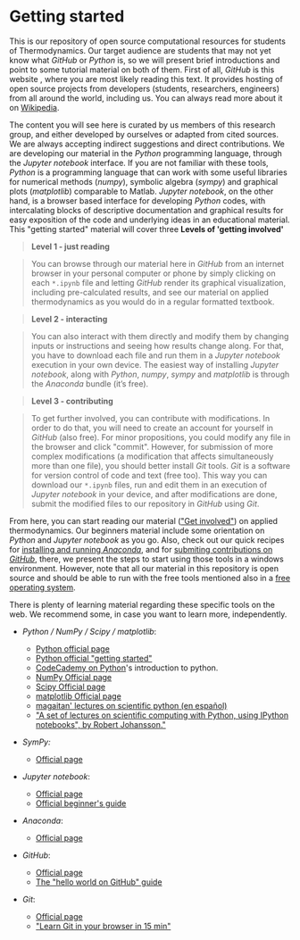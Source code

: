 # Getting started
This is our repository of open source computational resources for students of Thermodynamics. Our target audience are students that may not yet know what *GitHub* or *Python* is, so we will present brief introductions and point to some tutorial material on both of them.
First of all, *GitHub* is this website , where you are most likely reading this text. It provides hosting of open source projects from developers (students, researchers, engineers) from all around the world, including us. You can always read more about it on [Wikipedia](https://en.wikipedia.org/wiki/GitHub).

The content you will see here is curated by us members of this research group, and either developed by ourselves or adapted from cited sources. We are always accepting indirect suggestions and direct contributions.
We are developing our material in the *Python* programming language, through the *Jupyter notebook* interface. If you are not familiar with these tools, *Python* is a programming language that can work with some useful libraries for numerical methods (*numpy*), symbolic algebra (*sympy*) and graphical plots (*matplotlib*) comparable to Matlab. *Jupyter notebook*, on the other hand, is a browser based interface for developing *Python* codes, with intercalating blocks of descriptive documentation and graphical results for easy exposition of the code and underlying ideas in an educational material.
This "getting started" material will cover three **Levels of 'getting involved'**

> **Level 1 - just reading**

> You can browse through our material here in *GitHub* from an internet browser in your personal computer or phone by simply clicking on each `*.ipynb` file and letting *GitHub* render its graphical visualization, including pre-calculated results, and see our material on applied thermodynamics as you would do in a regular formatted textbook.

> **Level 2 - interacting**

> You can also interact with them directly and modify them by changing inputs or instructions and seeing how results change along. For that, you have to download each file and run them in a *Jupyter notebook* execution in your own device. The easiest way of installing *Jupyter notebook*, along with *Python*, *numpy*, *sympy* and *matplotlib* is through the *Anaconda*  bundle (it’s free).

> **Level 3 - contributing**

> To get further involved, you can contribute with modifications. In order to do that, you will need to create an account for yourself in *GitHub* (also free). For minor propositions, you could modify any file in the browser and click "commit". However, for submission of more complex modifications (a modification that affects simultaneously more than one file), you should better install *Git* tools. *Git* is a software for version control of code and text (free too). This way you can download our `*.ipynb` files, run and edit them in an execution of *Jupyter notebook* in your device, and after modifications are done, submit the modified files to our repository in *GitHub* using *Git*.

From here, you can start reading our material (["Get involved"](https://github.com/iurisegtovich/PyTherm-applied-thermodynamics/tree/master/Get_involved/)) on applied thermodynamics. Our beginners material include some orientation on *Python* and *Jupyter notebook* as you go. Also, check out our quick recipes for [installing and running *Anaconda*](https://github.com/iurisegtovich/PyTherm-applied-thermodynamics/blob/master/Getting_started/Get_going_with_Windows/1_Get_going_with_Jupyter_notebook.md), and for [submiting contributions on *GitHub*](https://github.com/iurisegtovich/PyTherm-applied-thermodynamics/blob/master/Getting_started/Get_going_with_Windows/2_Get_going_with_GitHub.md), there, we present the steps to start using those tools in a windows environment. However, note that all our material in this repository is open source and should be able to run with the free tools mentioned also in a [free operating system](http://www.ubuntu.com/).

There is plenty of learning material regarding these specific tools on the web. We recommend some, in case you want to learn more, independently.

* *Python / NumPy / Scipy / matplotlib*:
	* [Python official page](https://www.python.org/)
	* [Python official "getting started"](https://www.python.org/about/gettingstarted/)
	* [CodeCademy on Python](https://www.codecademy.com/courses/introduction-to-python-6WeG3)'s introduction to python.
	* [NumPy Official page](http://www.numpy.org/)
  	* [Scipy Official page](https://www.scipy.org/)  
	* [matplotlib Official page](http://matplotlib.org/)
	* [magaitan' lectures on scientific python (en español)](https://github.com/mgaitan/curso-python-cientifico)
	* ["A set of lectures on scientific computing with Python, using IPython notebooks", by Robert Johansson."](https://github.com/jrjohansson/scientific-python-lectures)

* *SymPy:*
 	* [Official page](http://www.sympy.org/en/index.html)

* *Jupyter notebook*:
	* [Official page](https://jupyter.org/)
	* [Official beginner's guide](https://jupyter-notebook-beginner-guide.readthedocs.io/en/latest/)

* *Anaconda*:
	* [Official page](https://www.continuum.io)

* *GitHub*:
	* [Official page](https://github.com/)
	* [The "hello world on GitHub" guide](https://guides.github.com/activities/hello-world/)

* *Git*:
	* [Official page](https://git-scm.com/)
	* ["Learn Git in your browser in 15 min"](http://try.github.io/)
